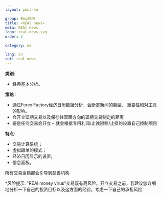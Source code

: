 ```yaml
---
layout: post-ea

group: 新闻顾问
title: «REAl news»
meta: REAl news
logo: real-news.svg
order: 3

category: ea

lang: cn
ref: real_news
---
```


**类别**:
  - 经典基本分析。

**策略**：
  - 通过Forex Factory经济日历数据分析，会断定新闻的类型、  重要性和对工具的影响。
  - 会开立延期交易以及保存往双面方向的延期交易制定的距离
  - 要是任何交易会开立 – 就会根据专用利润/止蚀限额/止损的设置自己控制项目

**特点**:
  - 交易计算系统；
  - 虚拟跟单的模式；
  - 经济日历显示的设置;
  -  信息面板。

所有交易金额都会引导到慈善机构

*风险提示: "REAl money virus”交易既有高风险。开立交易之前，我建议您详细地分析一下自己的投资目标以及这方面的经验，考虑一下自己的承担风险
